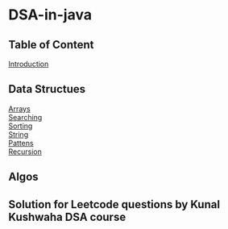 # DSA-in-java

## Table of Content
[Introduction](https://github.com/harshsennnn/DSA-in-java/blob/main/Introduction.md)

## Data Structues
[Arrays](https://github.com/harshsennnn/DSA-in-java/blob/main/Array.java) <br>
[Searching](https://github.com/harshsennnn/DSA-in-java/blob/main/Searching.java) <br>
[Sorting](https://github.com/harshsennnn/DSA-in-java/blob/main/Sorting.java) <br>
[String](https://github.com/harshsennnn/DSA-in-java/blob/main/String.java) <br>
[Pattens](https://github.com/harshsennnn/DSA-in-java/blob/main/Patterns.java) <br>
[Recursion](https://github.com/harshsennnn/DSA-in-java/blob/main/Recursion.java)







## Algos





## Solution for Leetcode questions by Kunal Kushwaha DSA course
